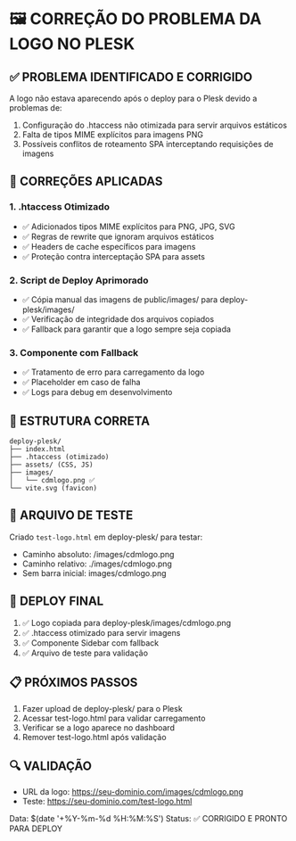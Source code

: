 # 🖼️ CORREÇÃO DO PROBLEMA DA LOGO NO PLESK

## ✅ PROBLEMA IDENTIFICADO E CORRIGIDO

A logo não estava aparecendo após o deploy para o Plesk devido a problemas de:

1. Configuração do .htaccess não otimizada para servir arquivos estáticos
2. Falta de tipos MIME explícitos para imagens PNG
3. Possíveis conflitos de roteamento SPA interceptando requisições de imagens

## 🔧 CORREÇÕES APLICADAS

### 1. .htaccess Otimizado

- ✅ Adicionados tipos MIME explícitos para PNG, JPG, SVG
- ✅ Regras de rewrite que ignoram arquivos estáticos
- ✅ Headers de cache específicos para imagens
- ✅ Proteção contra interceptação SPA para assets

### 2. Script de Deploy Aprimorado

- ✅ Cópia manual das imagens de public/images/ para deploy-plesk/images/
- ✅ Verificação de integridade dos arquivos copiados
- ✅ Fallback para garantir que a logo sempre seja copiada

### 3. Componente com Fallback

- ✅ Tratamento de erro para carregamento da logo
- ✅ Placeholder em caso de falha
- ✅ Logs para debug em desenvolvimento

## 📁 ESTRUTURA CORRETA

```
deploy-plesk/
├── index.html
├── .htaccess (otimizado)
├── assets/ (CSS, JS)
├── images/
│   └── cdmlogo.png ✅
└── vite.svg (favicon)
```

## 🧪 ARQUIVO DE TESTE

Criado `test-logo.html` em deploy-plesk/ para testar:

- Caminho absoluto: /images/cdmlogo.png
- Caminho relativo: ./images/cdmlogo.png
- Sem barra inicial: images/cdmlogo.png

## 🚀 DEPLOY FINAL

1. ✅ Logo copiada para deploy-plesk/images/cdmlogo.png
2. ✅ .htaccess otimizado para servir imagens
3. ✅ Componente Sidebar com fallback
4. ✅ Arquivo de teste para validação

## 📋 PRÓXIMOS PASSOS

1. Fazer upload de deploy-plesk/ para o Plesk
2. Acessar test-logo.html para validar carregamento
3. Verificar se a logo aparece no dashboard
4. Remover test-logo.html após validação

## 🔍 VALIDAÇÃO

- URL da logo: https://seu-dominio.com/images/cdmlogo.png
- Teste: https://seu-dominio.com/test-logo.html

Data: $(date '+%Y-%m-%d %H:%M:%S')
Status: ✅ CORRIGIDO E PRONTO PARA DEPLOY
